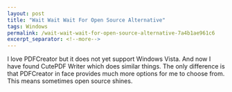 ```yaml
---
layout: post
title: "Wait Wait Wait For Open Source Alternative"
tags: Windows
permalink: /wait-wait-wait-for-open-source-alternative-7a4b1ae961c6
excerpt_separator: <!--more-->
---
```

I love PDFCreator but it does not yet support Windows Vista. And now I have found CutePDF Writer which does similar things. The only difference is that PDFCreator in face provides much more options for me to choose from. This means sometimes open source shines.
<!--more-->
